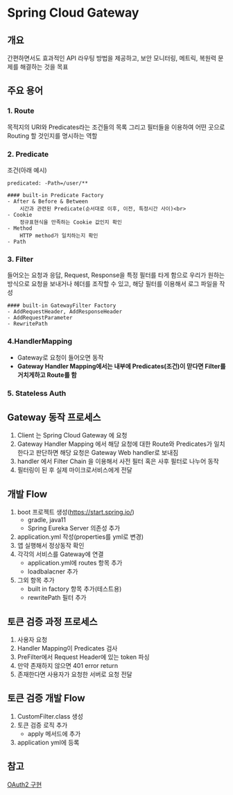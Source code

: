 # Spring Cloud Gateway

## 개요
간편하면서도 효과적인 API 라우팅 방법을 제공하고, 보안 모니터링, 메트릭, 복원력 문제를 해결하는 것을 목표

## 주요 용어
### 1. Route
목적지의 URI와 Predicates라는 조건들의 목록 그리고 필터들을 이용하여 어떤 곳으로 Routing 할 것인지를 명시하는 역할
### 2. Predicate
조건(아래 예시) <br/>
```
predicated: -Path=/user/**
```
	
	#### built-in Predicate Factory
	- After & Before & Between
		시간과 관련된 Predicate(순서대로 이후, 이전, 특정시간 사이)<br>
	- Cookie
		정규표현식을 만족하는 Cookie 값인지 확인
	- Method
		HTTP method가 일치하는지 확인
	- Path

### 3. Filter
들어오는 요청과 응답, Request, Response을 특정 필터를 타게 함으로 우리가 원하는 방식으로 요청을 보내거나 헤더를 조작할 수 있고, 해당 필터를 이용해서 로그 파일을 작성
	
	#### built-in GatewayFilter Factory
	- AddRequestHeader, AddResponseHeader
	- AddRequestParameter
	- RewritePath

### 4.HandlerMapping
- Gateway로 요청이 들어오면 동작
- **Gateway Handler Mapping에서는 내부에 Predicates(조건)이 맏다면 Filter를 거치게하고 Route를 함**

### 5. Stateless Auth

## Gateway 동작 프로세스
1. Client 는 Spring Cloud Gateway 에 요청
2. Gateway Handler Mapping 에서 해당 요청에 대한 Route와 Predicates가 일치한다고 판단하면 해당 요청은 Gateway Web handler로 보내짐
3. handler 에서 Filter Chain 을 이용해서 사전 필터 혹은 사후 필터로 나누어 동작
4. 필터링이 된 후 실제 마이크로서비스에게 전달

## 개발 Flow
1. boot 프로젝트 생성(https://start.spring.io/)
	- gradle, java11
	- Spring Eureka Server 의존성 추가
2. application.yml 작성(properties를 yml로 변경)
3. 앱 실행해서 정상동작 확인
4. 각각의 서비스를 Gateway에 연결
	- application.yml에 routes 항목 추가
	- loadbalacner 추가
5. 그외 항목 추가
	- built in factory 항목 추가(테스트용)
	- rewritePath 필터 추가

## 토큰 검증 과정 프로세스
1. 사용자 요청
2. Handler Mapping이 Predicates 검사
3. PreFilter에서 Request Header에 있는 token 파싱
4. 만약 존재하지 않으면 401 error return
5. 존재한다면 사용자가 요청한 서버로 요청 전달

## 토큰 검증 개발 Flow
1. CustomFilter.class 생성
2. 토큰 검증 로직 추가
	- apply 메서드에 추가
3. application yml에 등록

## 참고
[OAuth2 구현](https://github.com/grandff/sample-egovframework-msa/blob/main/backend/apigateway/src/main/java/org/egovframe/cloud/apigateway/config/ReactiveAuthorization.java)